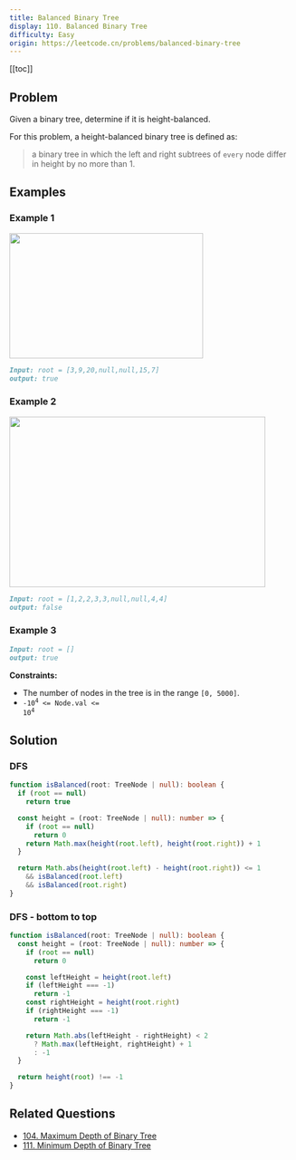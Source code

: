 ```yaml
---
title: Balanced Binary Tree
display: 110. Balanced Binary Tree
difficulty: Easy
origin: https://leetcode.cn/problems/balanced-binary-tree
---
```


[[toc]]

## Problem

Given a binary tree, determine if it is height-balanced.

For this problem, a height-balanced binary tree is defined as:

> a binary tree in which the left and right subtrees of `every` node differ in height by no more than 1.

## Examples

### Example 1

<img alt="" src="https://assets.leetcode.com/uploads/2020/10/06/balance_1.jpg" style="width: 342px; height: 221px;" />

```md
Input: root = [3,9,20,null,null,15,7]
output: true
```

### Example 2

<img alt="" src="https://assets.leetcode.com/uploads/2020/10/06/balance_2.jpg" style="width: 452px; height: 301px;" />

```md
Input: root = [1,2,2,3,3,null,null,4,4]
output: false
```

### Example 3

```md
Input: root = []
output: true
```

**Constraints:**

- The number of nodes in the tree is in the range `[0, 5000]`.
- <code>-10<sup>4</sup> <= Node.val <= 10<sup>4</sup></code>

## Solution

### DFS

```ts
function isBalanced(root: TreeNode | null): boolean {
  if (root == null)
    return true

  const height = (root: TreeNode | null): number => {
    if (root == null)
      return 0
    return Math.max(height(root.left), height(root.right)) + 1
  }

  return Math.abs(height(root.left) - height(root.right)) <= 1
    && isBalanced(root.left)
    && isBalanced(root.right)
}
```

### DFS - bottom to top

```ts
function isBalanced(root: TreeNode | null): boolean {
  const height = (root: TreeNode | null): number => {
    if (root == null)
      return 0

    const leftHeight = height(root.left)
    if (leftHeight === -1)
      return -1
    const rightHeight = height(root.right)
    if (rightHeight === -1)
      return -1

    return Math.abs(leftHeight - rightHeight) < 2
      ? Math.max(leftHeight, rightHeight) + 1
      : -1
  }

  return height(root) !== -1
}
```


## Related Questions

- [104. Maximum Depth of Binary Tree](/structures/tree/104)
- [111. Minimum Depth of Binary Tree](/structures/tree/111)
